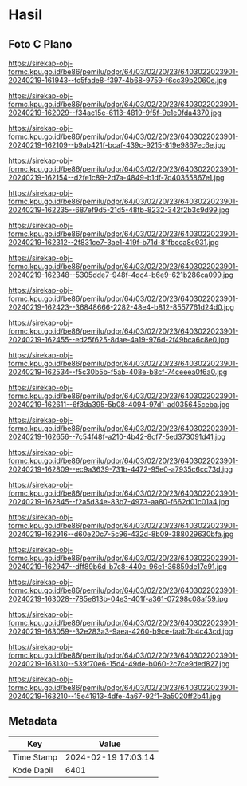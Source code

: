 # Hasil

## Foto C Plano

https://sirekap-obj-formc.kpu.go.id/be86/pemilu/pdpr/64/03/02/20/23/6403022023901-20240219-161943--fc5fade8-f397-4b68-9759-f6cc39b2060e.jpg

https://sirekap-obj-formc.kpu.go.id/be86/pemilu/pdpr/64/03/02/20/23/6403022023901-20240219-162029--f34ac15e-6113-4819-9f5f-9e1e0fda4370.jpg

https://sirekap-obj-formc.kpu.go.id/be86/pemilu/pdpr/64/03/02/20/23/6403022023901-20240219-162109--b9ab421f-bcaf-439c-9215-819e9867ec6e.jpg

https://sirekap-obj-formc.kpu.go.id/be86/pemilu/pdpr/64/03/02/20/23/6403022023901-20240219-162154--d2fe1c89-2d7a-4849-b1df-7d40355867e1.jpg

https://sirekap-obj-formc.kpu.go.id/be86/pemilu/pdpr/64/03/02/20/23/6403022023901-20240219-162235--687ef9d5-21d5-48fb-8232-342f2b3c9d99.jpg

https://sirekap-obj-formc.kpu.go.id/be86/pemilu/pdpr/64/03/02/20/23/6403022023901-20240219-162312--2f831ce7-3ae1-419f-b71d-81fbcca8c931.jpg

https://sirekap-obj-formc.kpu.go.id/be86/pemilu/pdpr/64/03/02/20/23/6403022023901-20240219-162348--5305dde7-948f-4dc4-b6e9-621b286ca099.jpg

https://sirekap-obj-formc.kpu.go.id/be86/pemilu/pdpr/64/03/02/20/23/6403022023901-20240219-162423--36848666-2282-48e4-b812-8557761d24d0.jpg

https://sirekap-obj-formc.kpu.go.id/be86/pemilu/pdpr/64/03/02/20/23/6403022023901-20240219-162455--ed25f625-8dae-4a19-976d-2f49bca6c8e0.jpg

https://sirekap-obj-formc.kpu.go.id/be86/pemilu/pdpr/64/03/02/20/23/6403022023901-20240219-162534--f5c30b5b-f5ab-408e-b8cf-74ceeea0f6a0.jpg

https://sirekap-obj-formc.kpu.go.id/be86/pemilu/pdpr/64/03/02/20/23/6403022023901-20240219-162611--6f3da395-5b08-4094-97d1-ad035645ceba.jpg

https://sirekap-obj-formc.kpu.go.id/be86/pemilu/pdpr/64/03/02/20/23/6403022023901-20240219-162656--7c54f48f-a210-4b42-8cf7-5ed373091d41.jpg

https://sirekap-obj-formc.kpu.go.id/be86/pemilu/pdpr/64/03/02/20/23/6403022023901-20240219-162809--ec9a3639-731b-4472-95e0-a7935c6cc73d.jpg

https://sirekap-obj-formc.kpu.go.id/be86/pemilu/pdpr/64/03/02/20/23/6403022023901-20240219-162845--f2a5d34e-83b7-4973-aa80-f662d01c01a4.jpg

https://sirekap-obj-formc.kpu.go.id/be86/pemilu/pdpr/64/03/02/20/23/6403022023901-20240219-162916--d60e20c7-5c96-432d-8b09-388029630bfa.jpg

https://sirekap-obj-formc.kpu.go.id/be86/pemilu/pdpr/64/03/02/20/23/6403022023901-20240219-162947--dff89b6d-b7c8-440c-96e1-36859de17e91.jpg

https://sirekap-obj-formc.kpu.go.id/be86/pemilu/pdpr/64/03/02/20/23/6403022023901-20240219-163028--785e813b-04e3-401f-a361-07298c08af59.jpg

https://sirekap-obj-formc.kpu.go.id/be86/pemilu/pdpr/64/03/02/20/23/6403022023901-20240219-163059--32e283a3-9aea-4260-b9ce-faab7b4c43cd.jpg

https://sirekap-obj-formc.kpu.go.id/be86/pemilu/pdpr/64/03/02/20/23/6403022023901-20240219-163130--539f70e6-15d4-49de-b060-2c7ce9ded827.jpg

https://sirekap-obj-formc.kpu.go.id/be86/pemilu/pdpr/64/03/02/20/23/6403022023901-20240219-163210--15e41913-4dfe-4a67-92f1-3a5020ff2b41.jpg


## Metadata

| Key        | Value               |
| ---------- | ------------------- |
| Time Stamp | 2024-02-19 17:03:14 |
| Kode Dapil | 6401                |



